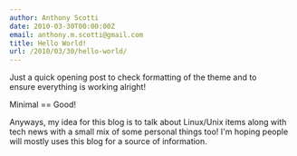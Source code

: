 ```yaml
---
author: Anthony Scotti
date: 2010-03-30T00:00:00Z
email: anthony.m.scotti@gmail.com
title: Hello World!
url: /2010/03/30/hello-world/
---
```


Just a quick opening post to check formatting of the theme and to ensure everything is working alright!

Minimal == Good!

Anyways, my idea for this blog is to talk about Linux/Unix items along with tech news with a small mix of some personal things too! I'm hoping people will mostly uses this blog for a source of information.
